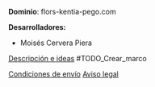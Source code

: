 
**Dominio**: 
flors-kentia-pego.com

**Desarrolladores:**
- Moisés Cervera Piera

[Descripción e ideas](obsidian://open?vault=Planing%20Kentia%20web&file=Descripci%C3%B3n%20e%20ideas) #TODO_Crear_marco

[Condiciones de envío](obsidian://open?vault=Planing%20Kentia%20web&file=Condiciones%20de%20env%C3%ADo) [Aviso legal](obsidian://open?vault=Planing%20Kentia%20web&file=Aviso%20legal) 
